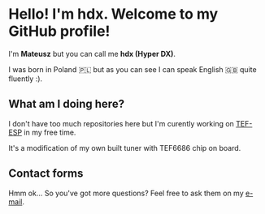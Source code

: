 # Hello! I'm hdx. Welcome to my GitHub profile!
I'm **Mateusz** but you can call me **hdx (Hyper DX)**.

I was born in Poland 🇵🇱 but as you can see I can speak English 🇬🇧 quite fluently :).

## What am I doing here?
I don't have too much repositories here but I'm curently working on [TEF-ESP](https://github.com/HyperDX/TEF_ESP) in my free time.

It's a modification of my own built tuner with TEF6686 chip on board.

## Contact forms
Hmm ok... So you've got more questions? Feel free to ask them on my [e-mail](mailto:crafter321yt@gmail.com).
